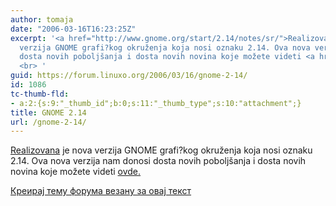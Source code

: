```yaml
---
author: tomaja
date: "2006-03-16T16:23:25Z"
excerpt: '<a href="http://www.gnome.org/start/2.14/notes/sr/">Realizovana</a> je nova
  verzija GNOME grafi?kog okruženja koja nosi oznaku 2.14. Ova nova verzija nam donosi
  dosta novih poboljšanja i dosta novih novina koje možete videti <a href="http://www.gnome.org/start/2.14/notes/en/rnusers.html">ovde.</a>
  <br> '
guid: https://forum.linuxo.org/2006/03/16/gnome-2-14/
id: 1086
tc-thumb-fld:
- a:2:{s:9:"_thumb_id";b:0;s:11:"_thumb_type";s:10:"attachment";}
title: GNOME 2.14
url: /gnome-2-14/
---
```

[Realizovana](http://www.gnome.org/start/2.14/notes/sr/) je nova verzija GNOME grafi?kog okruženja koja nosi oznaku 2.14. Ova nova verzija nam donosi dosta novih poboljšanja i dosta novih novina koje možete videti [ovde.](http://www.gnome.org/start/2.14/notes/en/rnusers.html)  
<!--break-->

[Креирај тему форума везану за овај текст](https://linuxo.org/nova-tema-na-forumu/?se_pid=1086)